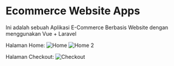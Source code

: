 # Ecommerce Website Apps
Ini adalah sebuah Aplikasi E-Commerce Berbasis Website dengan menggunakan Vue + Laravel

Halaman Home:
![Home](https://user-images.githubusercontent.com/71967665/123344721-aa9ddc80-d57e-11eb-9a9c-4ff07cc507b0.png)
![Home 2](https://user-images.githubusercontent.com/71967665/123344770-c30df700-d57e-11eb-8b26-b4318b9ed4b6.png)


Halaman Checkout:
![Checkout](https://user-images.githubusercontent.com/71967665/123344804-d4570380-d57e-11eb-8e12-de4d47b00d3a.png)

